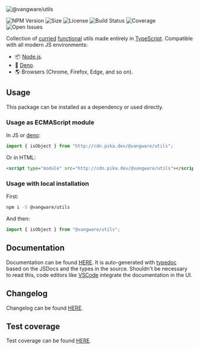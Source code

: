 ![@vangware/utils](https://i.imgur.com/Qt3fWpw.png)

![NPM Version](https://img.shields.io/npm/v/@vangware/utils.svg?style=flat-square)
![Size](https://img.shields.io/bundlephobia/minzip/@vangware/utils?label=size&style=flat-square)
![License](https://img.shields.io/npm/l/@vangware/utils?style=flat-square)
![Build Status](https://img.shields.io/travis/vangware/utils.svg?style=flat-square)
![Coverage](https://img.shields.io/coveralls/github/vangware/utils?style=flat-square)
![Open Issues](https://img.shields.io/github/issues/vangware/utils?style=flat-square)

Collection of [curried](https://en.wikipedia.org/wiki/Currying) [functional](https://en.wikipedia.org/wiki/Functional_programming) utils made entirely in [TypeScript](http://typescriptlang.org/). Compatible with all modern JS environments:
- 📦 [Node.js](https://nodejs.org/).
- 🦕 [Deno](https://deno.land/).
- 🌎 Browsers (Chrome, Firefox, Edge, and so on).

## Usage

This package can be installed as a dependency or used directly.

### Usage as ECMAScript module

In JS or [deno](https://deno.land/):

```js
import { isObject } from "http://cdn.pika.dev/@vangware/utils";
```

Or in HTML:

```html
<script type="module" src="http://cdn.pika.dev/@vangware/utils"></script>
```

### Usage with local installation

First:

```bash
npm i -S @vangware/utils
```

And then:

```js
import { isObject } from "@vangware/utils";
```

## Documentation

Documentation can be found [HERE](https://utils.vangware.com). It is auto-generated with [typedoc](https://typedoc.org/) based on the JSDocs and the types in the source. Shouldn't be necessary to read this, code editors like [VSCode](https://code.visualstudio.com/) integrate the documentation in the UI.

## Changelog

Changelog can be found [HERE](https://github.com/vangware/utils/blob/master/CHANGELOG.md).

## Test coverage

Test coverage can be found [HERE](https://coveralls.io/github/vangware/utils).
